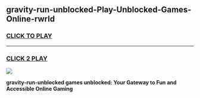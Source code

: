
## gravity-run-unblocked-Play-Unblocked-Games-Online-rwrld
<h3>
<a href="https://premium76.site?title=gravity-run-unblocked&ref=25A">CLICK TO PLAY</a></h3>
<hr>

<h3>
<a href="https://premium76.site?title=gravity-run-unblocked&ref=25A">CLICK 2 PLAY</a>
  
</h3>

<a href="https://premium76.site?title=gravity-run-unblocked&ref=25A"><img src="https://clearcache.store/games.png"></a>


**gravity-run-unblocked games unblocked: Your Gateway to Fun and Accessible Online Gaming**
